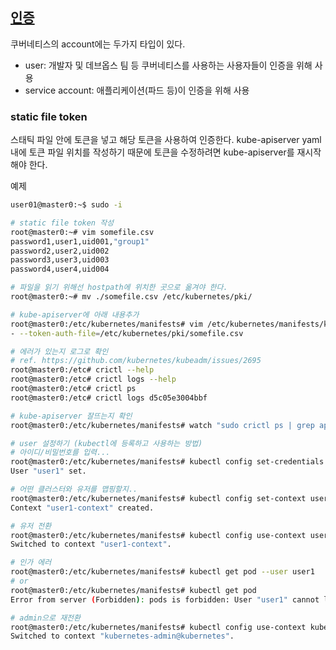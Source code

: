 ## [인증](https://kubernetes.io/docs/reference/access-authn-authz/authentication/)

쿠버네티스의 account에는 두가지 타입이 있다.

- user: 개발자 및 데브옵스 팀 등 쿠버네티스를 사용하는 사용자들이 인증을 위해 사용
- service account: 애플리케이션(파드 등)이 인증을 위해 사용

### static file token

스태틱 파일 안에 토큰을 넣고 해당 토큰을 사용하여 인증한다. kube-apiserver yaml 내에 토큰 파일 위치를 작성하기 때문에 토큰을 수정하려면 kube-apiserver를 재시작해야 한다.

예제

```bash
user01@master0:~$ sudo -i

# static file token 작성
root@master0:~# vim somefile.csv
password1,user1,uid001,"group1"
password2,user2,uid002
password3,user3,uid003
password4,user4,uid004

# 파일을 읽기 위해선 hostpath에 위치한 곳으로 옮겨야 한다.
root@master0:~# mv ./somefile.csv /etc/kubernetes/pki/

# kube-apiserver에 아래 내용추가
root@master0:/etc/kubernetes/manifests# vim /etc/kubernetes/manifests/kube-apiserver.yaml
- --token-auth-file=/etc/kubernetes/pki/somefile.csv

# 에러가 있는지 로그로 확인
# ref. https://github.com/kubernetes/kubeadm/issues/2695
root@master0:/etc# crictl --help
root@master0:/etc# crictl logs --help
root@master0:/etc# crictl ps
root@master0:/etc# crictl logs d5c05e3004bbf

# kube-apiserver 잘뜨는지 확인
root@master0:/etc/kubernetes/manifests# watch "sudo crictl ps | grep api"

# user 설정하기 (kubectl에 등록하고 사용하는 방법)
# 아이디/비밀번호를 입력...
root@master0:/etc/kubernetes/manifests# kubectl config set-credentials user1 --token=password1
User "user1" set.

# 어떤 클러스터와 유저를 맵핑할지..
root@master0:/etc/kubernetes/manifests# kubectl config set-context user1-context --cluster=kubernetes --namespace=frontend --user=user1
Context "user1-context" created.

# 유저 전환
root@master0:/etc/kubernetes/manifests# kubectl config use-context user1-context
Switched to context "user1-context".

# 인가 에러
root@master0:/etc/kubernetes/manifests# kubectl get pod --user user1
# or
root@master0:/etc/kubernetes/manifests# kubectl get pod
Error from server (Forbidden): pods is forbidden: User "user1" cannot list resource "pods" in API group "" in the namespace "frontend"

# admin으로 재전환
root@master0:/etc/kubernetes/manifests# kubectl config use-context kubernetes-admin@kubernetes
Switched to context "kubernetes-admin@kubernetes".

```
